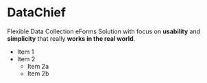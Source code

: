 # DataChief
Flexible Data Collection eForms Solution with focus on **usability** and **simplicity** that really **works in the real world**.
* Item 1
* Item 2
  * Item 2a
  * Item 2b
